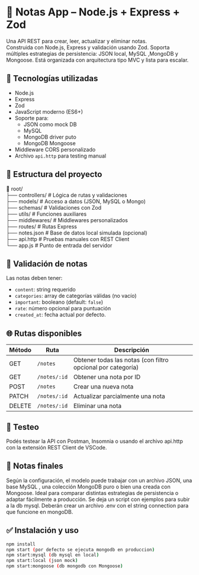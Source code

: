 # 📝 Notas App – Node.js + Express + Zod

Una API REST para crear, leer, actualizar y eliminar notas.  
Construida con Node.js, Express y validación usando Zod. Soporta múltiples estrategias de persistencia: JSON local, MySQL ,MongoDB y Mongoose. Está organizada con arquitectura tipo MVC y lista para escalar.

## 🚀 Tecnologías utilizadas

- Node.js
- Express
- Zod
- JavaScript moderno (ES6+)
- Soporte para:
  - JSON como mock DB
  - MySQL
  - MongoDB driver puto
  - MongoDB Mongoose
- Middleware CORS personalizado
- Archivo `api.http` para testing manual

## 📂 Estructura del proyecto

📁 root/  
├── controllers/ # Lógica de rutas y validaciones  
├── models/ # Acceso a datos (JSON, MySQL o Mongo)  
├── schemas/ # Validaciones con Zod  
├── utils/ # Funciones auxiliares  
├── middlewares/ # Middlewares personalizados  
├── routes/ # Rutas Express  
├── notes.json # Base de datos local simulada (opcional)  
├── api.http # Pruebas manuales con REST Client  
└── app.js # Punto de entrada del servidor

## 🧩 Validación de notas

Las notas deben tener:

- `content`: string requerido
- `categories`: array de categorías válidas (no vacío)
- `important`: booleano (default: `false`)
- `rate`: número opcional para puntuación
- `created_at`: fecha actual por defecto.

## 🌐 Rutas disponibles

| Método | Ruta         | Descripción                                                 |
| ------ | ------------ | ----------------------------------------------------------- |
| GET    | `/notes`     | Obtener todas las notas (con filtro opcional por categoría) |
| GET    | `/notes/:id` | Obtener una nota por ID                                     |
| POST   | `/notes`     | Crear una nueva nota                                        |
| PATCH  | `/notes/:id` | Actualizar parcialmente una nota                            |
| DELETE | `/notes/:id` | Eliminar una nota                                           |

## 🧪 Testeo

Podés testear la API con Postman, Insomnia o usando el archivo api.http con la extensión REST Client de VSCode.

## 🧠 Notas finales

Según la configuración, el modelo puede trabajar con un archivo JSON, una base MySQL , una colección MongoDB puro o bien una creada con Mongoose.
Ideal para comparar distintas estrategias de persistencia o adaptar fácilmente a producción.
Se deja un script con ejemplos para subir a la db mysql.
Deberán crear un archivo .env con el string connection para que funcione en mongoDB.

## ✅ Instalación y uso

```bash
npm install
npm start (por defecto se ejecuta mongodb en produccion)
npm start:mysql (db mysql en local)
npm start:local (json mock)
npm start:mongoose (db mongodb con Mongoose)
```

